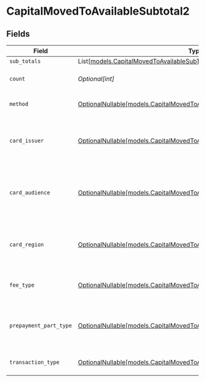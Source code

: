 # CapitalMovedToAvailableSubtotal2


## Fields

| Field                                                                                                                                          | Type                                                                                                                                           | Required                                                                                                                                       | Description                                                                                                                                    | Example                                                                                                                                        |
| ---------------------------------------------------------------------------------------------------------------------------------------------- | ---------------------------------------------------------------------------------------------------------------------------------------------- | ---------------------------------------------------------------------------------------------------------------------------------------------- | ---------------------------------------------------------------------------------------------------------------------------------------------- | ---------------------------------------------------------------------------------------------------------------------------------------------- |
| `sub_totals`                                                                                                                                   | List[[models.CapitalMovedToAvailableSubTotal1](../models/capitalmovedtoavailablesubtotal1.md)]                                                 | :heavy_minus_sign:                                                                                                                             | N/A                                                                                                                                            |                                                                                                                                                |
| `count`                                                                                                                                        | *Optional[int]*                                                                                                                                | :heavy_minus_sign:                                                                                                                             | Number of transactions of this type                                                                                                            | 50                                                                                                                                             |
| `method`                                                                                                                                       | [OptionalNullable[models.CapitalMovedToAvailableSubtotalMethod2]](../models/capitalmovedtoavailablesubtotalmethod2.md)                         | :heavy_minus_sign:                                                                                                                             | Payment type of the transactions                                                                                                               | creditcard                                                                                                                                     |
| `card_issuer`                                                                                                                                  | [OptionalNullable[models.CapitalMovedToAvailableSubtotalCardIssuer2]](../models/capitalmovedtoavailablesubtotalcardissuer2.md)                 | :heavy_minus_sign:                                                                                                                             | In case of payments transactions with card, the card issuer will be available                                                                  | amex                                                                                                                                           |
| `card_audience`                                                                                                                                | [OptionalNullable[models.CapitalMovedToAvailableSubtotalCardAudience2]](../models/capitalmovedtoavailablesubtotalcardaudience2.md)             | :heavy_minus_sign:                                                                                                                             | In case of payments trnsactions with card, the card audience will be available.                                                                | other                                                                                                                                          |
| `card_region`                                                                                                                                  | [OptionalNullable[models.CapitalMovedToAvailableSubtotalCardRegion2]](../models/capitalmovedtoavailablesubtotalcardregion2.md)                 | :heavy_minus_sign:                                                                                                                             | In case of payments transactions with card, the card region will be available.                                                                 | domestic                                                                                                                                       |
| `fee_type`                                                                                                                                     | [OptionalNullable[models.CapitalMovedToAvailableSubtotalFeeType2]](../models/capitalmovedtoavailablesubtotalfeetype2.md)                       | :heavy_minus_sign:                                                                                                                             | Present when the transaction represents a fee.                                                                                                 | payment-fee                                                                                                                                    |
| `prepayment_part_type`                                                                                                                         | [OptionalNullable[models.CapitalMovedToAvailableSubtotalPrepaymentPartType2]](../models/capitalmovedtoavailablesubtotalprepaymentparttype2.md) | :heavy_minus_sign:                                                                                                                             | Prepayment part: fee itself, reimbursement, discount, VAT or rounding compensation.                                                            | fee                                                                                                                                            |
| `transaction_type`                                                                                                                             | [OptionalNullable[models.CapitalMovedToAvailableSubtotalTransactionType2]](../models/capitalmovedtoavailablesubtotaltransactiontype2.md)       | :heavy_minus_sign:                                                                                                                             | Represents the transaction type                                                                                                                | payment                                                                                                                                        |